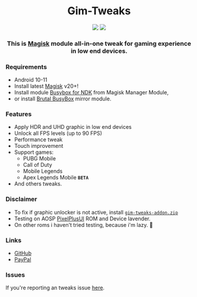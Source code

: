 <!-- HTML -->
<h1 align="center">Gim-Tweaks</h1>

<div align="center">
    <img src="https://img.shields.io/badge/Updated-2021/08/23-blue.svg?longCache=true&style=popout-round"/>
    <img src="https://img.shields.io/badge/Magisk-Module-green.svg?longCache=true&style=flat-round"/>
    <h3>
        This is <a href="https://github.com/topjohnwu/Magisk">Magisk</a> module all-in-one tweak for gaming experience in low end devices. 
    </h3>
</div>


<!-- Markdown -->
### Requirements
- Android 10-11
- Install latest [Magisk](https://github.com/topjohnwu/Magisk/releases) v20+!
- Install module [Busybox for NDK](https://github.com/Magisk-Modules-Repo/busybox-ndk) from Magisk Manager Module,
- or install [Brutal BusyBox](https://t.me/feralab_news_eng/176) mirror module.

### Features
- Apply HDR and UHD graphic in low end devices
- Unlock all FPS levels (up to 90 FPS)
- Performance tweak
- Touch improvement
- Support games:
    - PUBG Mobile
    - Call of Duty
    - Mobile Legends
    - Apex Legends Mobile **`BETA`**
- And others tweaks.

### Disclaimer
- To fix if graphic unlocker is not active, install [`gim-tweaks-addon.zip`](https://github.com/uyrLab/gim-tweaks/releases/download/v1.0/gim-tweaks-addon.zip)
- Testing on AOSP [PixelPlusUI](https://ppui.site/download/lavender) ROM and Device lavender.
- On other roms i haven't tried testing, because i'm lazy. 🗿

 ### Links
- [GitHub](https://github.com/kybo15/gim-tweaks)
- [PayPal](https://www.paypal.com/paypalme/kybo15)

### Issues
If you're reporting an tweaks issue [here](https://github.com/uyrLab/gim-tweaks/issues/1#issue-976498555).
